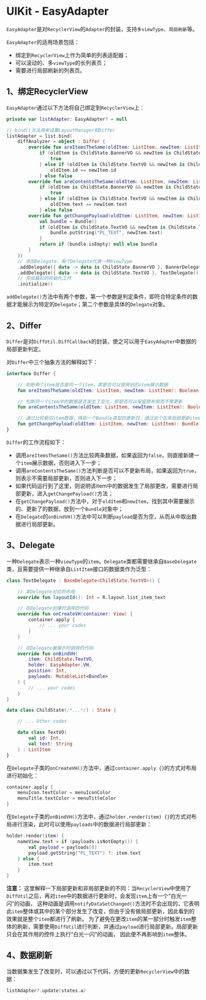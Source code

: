 # UIKit - EasyAdapter

`EasyAdapter`是对`RecyclerView`的`Adapter`的封装，支持`多viewType`、`局部刷新`等。

`EasyAdapter`的适用场景包括：
* 绑定到`RecyclerView`上作为简单的列表适配器；
* 可以滚动的、多`viewType`的长列表页；
* 需要进行局部刷新的列表页。

## 1、绑定RecyclerView
`EasyAdapter`通过以下方法将自己绑定到`RecyclerView`上：
```kotlin
private var listAdapter: EasyAdapter? = null

// bind()方法用来设置LayoutManager和Differ
listAdapter = list.bind(
    diffAnalyzer = object : Differ {
        override fun areItemsTheSame(oldItem: ListItem, newItem: ListItem): Boolean =
            if (oldItem is ChildState.BannerVO && newItem is ChildState.BannerVO) {
                true
            } else if (oldItem is ChildState.TextVO && newItem is ChildState.TextVO) {
                oldItem.id == newItem.id
            } else false
        override fun areContentsTheSame(oldItem: ListItem, newItem: ListItem): Boolean =
            if (oldItem is ChildState.BannerVO && newItem is ChildState.BannerVO) {
                true
            } else if (oldItem is ChildState.TextVO && newItem is ChildState.TextVO) {
                oldItem.text == newItem.text
            } else false
        override fun getChangePayload(oldItem: ListItem, newItem: ListItem): Bundle? {
            val bundle = Bundle()
            if (oldItem is ChildState.TextVO && newItem is ChildState.TextVO && oldItem.text != newItem.text) {
                bundle.putString("PL_TEXT", newItem.text)
            }
            return if (bundle.isEmpty) null else bundle
        }
    })
    // 添加Delegate，每个Delegate代表一种ViewType
    .addDelegate({ data -> data is ChildState.BannerVO }, BannerDelegate())
    .addDelegate({ data -> data is ChildState.TextVO }, TextDelegate())
    // 完成最后的初始化工作
    .initialize()
```
`addDelegate()`方法中有两个参数，第一个参数是判定条件，即符合特定条件的数据才能展示为特定的`Delegate`；第二个参数是具体的`Delegate`对象。

## 2、Differ
`Differ`是对`DiffUtil.DiffCallback`的封装，使之可以用于`EasyAdapter`中数据的局部更新判定。

对`Differ`中三个抽象方法的解释如下：
```kotlin
interface Differ {

    // 判断两个item是否是同一个item，即是否可以使用旧的item展示数据
    fun areItemsTheSame(oldItem: ListItem, newItem: ListItem): Boolean

    // 判断同一个item中的数据是否发生了变化，即是否可以保留原布局而不需更新
    fun areContentsTheSame(oldItem: ListItem, newItem: ListItem): Boolean

    // 通过比较新旧item数据，得到一个Bundle类型的更新包，通过这个包来局部更新item中的数据
    fun getChangePayload(oldItem: ListItem, newItem: ListItem): Bundle?
}
```
`Differ`的工作流程如下：
* 调用`areItemsTheSame()`方法比较两条数据，如果返回为`false`，则直接新建一个`item`展示数据，否则进入下一步；
* 调用`areContentsTheSame()`方法判断是否可以不更新布局，如果返回为`true`，则表示不需要局部更新，否则进入下一步；
* 如果代码运行到了这里，则说明该item中的数据发生了局部更改，需要进行局部更新，进入`getChangePayload()`方法；
* 在`getChangePayload()`方法中，对于`oldItem`和`newItem`，找到其中需要展示的、更新了的数据，放到一个`Bundle`对象中；
* 在`Delegate`的`onBindVH()`方法中可以判断`payload`是否为空，从而从中取出数据进行局部更新。

## 3、Delegate
一种`Delegate`表示一种`viewType`的`item`。`Delegate`类都需要继承自`BaseDelegate`类，且需要提供一种继承自`ListItem`接口的数据类作为泛型：
```kotlin
class TextDelegate : BaseDelegate<ChildState.TextVO>() {

    // 本Delegate对应的布局
    override fun layoutId(): Int = R.layout.list_item_text

    // 在Delegate创建时调用的代码
    override fun onCreateVH(container: View) {
        container.apply {
            // ... your codes
        }
    }

    // 在Delegate被展示时调用的代码
    override fun onBindVH(
        item: ChildState.TextVO,
        holder: EasyAdapter.VH,
        position: Int,
        payloads: MutableList<Bundle>
    ) {
        // ... your codes
    }
}
```
```kotlin
data class ChildState(/*...*/) : State {

    // ... Other codes

    data class TextVO(
        val id: Int,
        val text: String
    ) : ListItem
}
```
在`Delegate`子类的`onCreateVH()`方法中，通过`container.apply {}`的方式对布局进行初始化：
```kotlin
container.apply {
    menuIcon.textColor = menuIconColor
    menuTitle.textColor = menuTitleColor
}
```
在`Delegate`子类的`onBindVH()`方法中，通过`holder.render(item) {}`的方式对布局进行渲染，此时可以使用`payloads`中的数据进行局部更新：
```kotlin
holder.render(item) {
    nameView.text = if (payloads.isNotEmpty()) {
        val payload = payloads[0]
        payload.getString("PL_TEXT") ?: item.text
    } else {
        item.text
    }
}
```
**注意：** 这里解释一下局部更新和非局部更新的不同：当`RecyclerView`中使用了`DiffUtil`之后，再对`item`中的数据进行更新时，会发现`item`上有一个“白光一闪”的动画，
这种动画是调用`notifyDataSetChanged()`方法时不会出现的，它表明此`item`整体或其中的某个部分发生了改变，但由于没有做局部更新，因此看到的效果就是整个`item`都进行了刷新。
为了避免在更改`item`的某一部分时触发`item`整体的刷新，需要使用`DiffUtil`进行判断，并通过`payload`进行局部更新。局部更新只会在其作用的控件上执行“白光一闪”的动画，
因此便不再影响到`item`整体。

## 4、数据刷新
当数据集发生了改变时，可以通过以下代码，方便的更新`RecyclerView`中的数据：
```kotlin
listAdapter?.update(states.a)
```